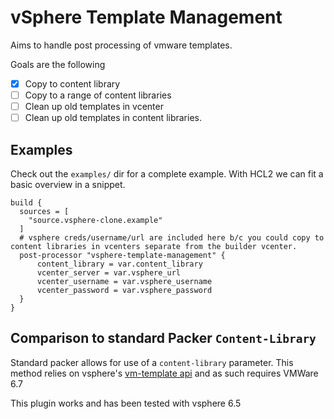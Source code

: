 # vSphere Template Management

Aims to handle post processing of vmware templates. 

Goals are the following

- [x] Copy to content library
- [ ] Copy to a range of content libraries
- [ ] Clean up old templates in vcenter
- [ ] Clean up old templates in content libraries.

## Examples

Check out the `examples/` dir for a complete example. With HCL2 we can fit a basic overview in a snippet.

```hcl
build {
  sources = [
    "source.vsphere-clone.example"
  ]
  # vsphere creds/username/url are included here b/c you could copy to content libraries in vcenters separate from the builder vcenter.
  post-processor "vsphere-template-management" {
      content_library = var.content_library
      vcenter_server = var.vsphere_url
      vcenter_username = var.vsphere_username
      vcenter_password = var.vsphere_password
  }
}
```

## Comparison to standard Packer `Content-Library`
Standard packer allows for use of a `content-library` parameter. This method relies on vsphere's [vm-template api](https://vdc-download.vmware.com/vmwb-repository/dcr-public/423e512d-dda1-496f-9de3-851c28ca0814/0e3f6e0d-8d05-4f0c-887b-3d75d981bae5/VMware-vSphere-Automation-SDK-REST-6.7.0/docs/apidocs/index.html#PKG_com.vmware.vcenter.vm_template) and as such requires VMWare 6.7

This plugin works and has been tested with vsphere 6.5
